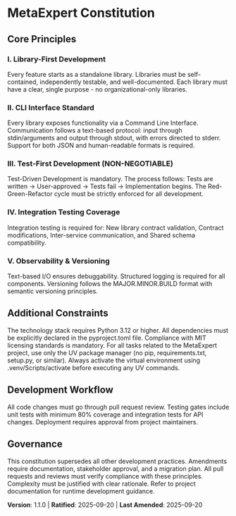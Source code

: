 <!-- 
Version Change: 1.0.0 → 1.1.0
Modified Principles: None
Added Sections: None
Removed Sections: None
Templates Requiring Updates: None
Follow-up TODOs: None
-->

# MetaExpert Constitution

## Core Principles

### I. Library-First Development
Every feature starts as a standalone library. Libraries must be self-contained, independently testable, and well-documented. Each library must have a clear, single purpose - no organizational-only libraries.

### II. CLI Interface Standard
Every library exposes functionality via a Command Line Interface. Communication follows a text-based protocol: input through stdin/arguments and output through stdout, with errors directed to stderr. Support for both JSON and human-readable formats is required.

### III. Test-First Development (NON-NEGOTIABLE)
Test-Driven Development is mandatory. The process follows: Tests are written → User-approved → Tests fail → Implementation begins. The Red-Green-Refactor cycle must be strictly enforced for all development.

### IV. Integration Testing Coverage
Integration testing is required for: New library contract validation, Contract modifications, Inter-service communication, and Shared schema compatibility.

### V. Observability & Versioning
Text-based I/O ensures debuggability. Structured logging is required for all components. Versioning follows the MAJOR.MINOR.BUILD format with semantic versioning principles.

## Additional Constraints
The technology stack requires Python 3.12 or higher. All dependencies must be explicitly declared in the pyproject.toml file. Compliance with MIT licensing standards is mandatory. For all tasks related to the MetaExpert project, use only the UV package manager (no pip, requirements.txt, setup.py, or similar). Always activate the virtual environment using .venv/Scripts/activate before executing any UV commands.

## Development Workflow
All code changes must go through pull request review. Testing gates include unit tests with minimum 80% coverage and integration tests for API changes. Deployment requires approval from project maintainers.

## Governance
This constitution supersedes all other development practices. Amendments require documentation, stakeholder approval, and a migration plan. All pull requests and reviews must verify compliance with these principles. Complexity must be justified with clear rationale. Refer to project documentation for runtime development guidance.

**Version**: 1.1.0 | **Ratified**: 2025-09-20 | **Last Amended**: 2025-09-20